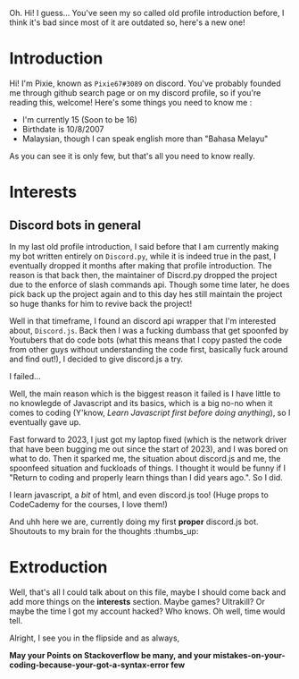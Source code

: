 Oh. Hi! I guess...
You've seen my so called old profile introduction before, I think it's bad since most of it are outdated so, here's a new one!

# Introduction
Hi! I'm Pixie, known as `Pixie67#3089` on discord. You've probably founded me through github search page or on my discord profile, so if you're reading this, welcome! Here's some things you need to know me :

- I'm currently 15 (Soon to be 16)
- Birthdate is 10/8/2007
- Malaysian, though I can speak english more than "Bahasa Melayu"

As you can see it is only few, but that's all you need to know really.

# Interests

## Discord bots in general

In my last old profile introduction, I said before that I am currently making my bot written entirely on `Discord.py`, while it is indeed true in the past, I eventually dropped it months after making that profile introduction. The reason is that back then, the maintainer of Discrd.py dropped the project due to the enforce of slash commands api. Though some time later, he does pick back up the project again and to this day hes still maintain the project so huge thanks for him to revive back the project!

Well in that timeframe, I found an discord api wrapper that I'm interested about, `Discord.js`. Back then I was a fucking dumbass that get spoonfed by Youtubers that do code bots (what this means that I copy pasted the code from other guys without understanding the code first, basically fuck around and find out!), I decided to give discord.js a try.

I failed...

Well, the main reason which is the biggest reason it failed is I have little to no knowlegde of Javascript and its basics, which is a big no-no when it comes to coding (Y'know, *Learn Javascript first before doing anything*), so I eventually gave up.

Fast forward to 2023, I just got my laptop fixed (which is the network driver that have been bugging me out since the start of 2023), and I was bored on what to do. Then it sparked me, the situation about discord.js and me, the spoonfeed situation and fuckloads of things. I thought it would be funny if I "Return to coding and properly learn things than I did years ago.". So I did.

I learn javascript, a *bit* of html, and even discord.js too! (Huge props to CodeCademy for the courses, I love them!)

And uhh here we are, currently doing my first **proper** discord.js bot. Shoutouts to my brain for the thoughts :thumbs_up:


# **Ex**troduction

Well, that's all I could talk about on this file, maybe I should come back and add more things on the **interests** section. Maybe games? Ultrakill? Or maybe the time I got my account hacked? Who knows. Oh well, time would tell.

Alright, I see you in the flipside and as always,

**May your Points on Stackoverflow be many, and your mistakes-on-your-coding-because-your-got-a-syntax-error few**
